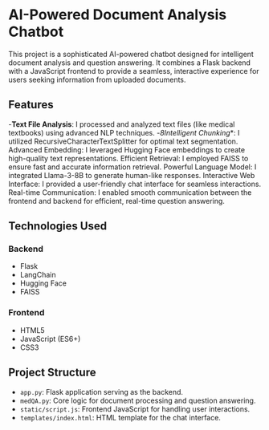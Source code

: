# AI-Powered Document Analysis Chatbot

This project is a sophisticated AI-powered chatbot designed for intelligent document analysis and question answering. It combines a Flask backend with a JavaScript frontend to provide a seamless, interactive experience for users seeking information from uploaded documents.

## Features

-**Text File Analysis**: I processed and analyzed text files (like medical textbooks) using advanced NLP techniques.
-*8Intelligent Chunking**: I utilized RecursiveCharacterTextSplitter for optimal text segmentation.
Advanced Embedding: I leveraged Hugging Face embeddings to create high-quality text representations.
Efficient Retrieval: I employed FAISS to ensure fast and accurate information retrieval.
Powerful Language Model: I integrated Llama-3-8B to generate human-like responses.
Interactive Web Interface: I provided a user-friendly chat interface for seamless interactions.
Real-time Communication: I enabled smooth communication between the frontend and backend for efficient, real-time question answering.
## Technologies Used
### Backend
- Flask
- LangChain
- Hugging Face
- FAISS
### Frontend
- HTML5
- JavaScript (ES6+)
- CSS3
## Project Structure

- `app.py`: Flask application serving as the backend.
- `medQA.py`: Core logic for document processing and question answering.
- `static/script.js`: Frontend JavaScript for handling user interactions.
- `templates/index.html`: HTML template for the chat interface.



